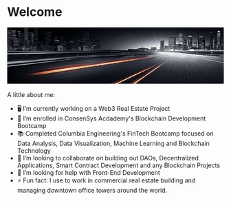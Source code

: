 # Welcome

![GitHub Banner](/Images/cityroad.jpeg)




A little about me:

- 🖥 I’m currently working on a Web3 Real Estate Project
- 🌱 I’m enrolled in ConsenSys Acdademy's Blockchain Development Bootcamp
- 📚 Completed Columbia Engineering's FinTech Bootcamp focused on Data Analysis, Data Visualization, Machine Learning and Blockchain Technology
- 🤝 I’m looking to collaborate on building out DAOs, Decentralized Applications, Smart Contract Development and any Blockchain Projects
- 🔭 I’m looking for help with Front-End Development
- ⚡ Fun fact: I use to work in commercial real estate building and managing downtown office towers around the world.
